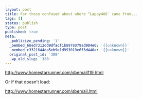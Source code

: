 ```yaml
---
layout: post
title: For those confused about where “Lappy486″ came from...
tags: []
status: publish
type: post
published: true
meta:
  _publicize_pending: '1'
  _oembed_68ed7312dd9dfacf1b8978079ad984e0: '{{unknown}}'
  _oembed_c3321644da5eb9e1d993010e6f3d440a: '{{unknown}}'
  original_post_id: '388'
  _wp_old_slug: '388'
---
```

http://www.homestarrunner.com/sbemail119.html

Or if that doesn't load:

http://www.homestarrunner.com/sbemail.html
